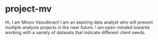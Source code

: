 # project-mv
Hi, I am Minoo Vasudevan!
I am an aspiring data analyst who will present multiple analysis projects in the near future.
I am open-minded towards working with a variety of datasets that indicate different client needs. 
